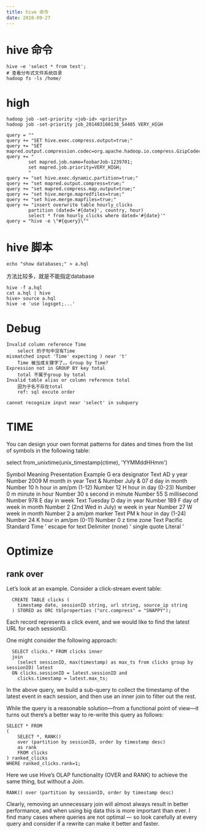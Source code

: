 ```yaml
---
title: hive 命令
date: 2018-09-27
---
```

# hive 命令

    hive –e 'select * from test';
    # 查看分布式文件系统目录
    hadoop fs -ls /home/

# high

    hadoop job -set-priority <job-id> <priority>
    hadoop job -set-priority job_201403160138_54485 VERY_HIGH

    query = ""
    query += "SET hive.exec.compress.output=true;"
    query += "SET mapred.output.compression.codec=org.apache.hadoop.io.compress.GzipCodec;"
    query += "
            set mapred.job.name=foobarJob-1239701;
            set mapred.job.priority=VERY_HIGH;
            "
    query += "set hive.exec.dynamic.partition=true;"
    query += "set mapred.output.compress=true;"
    query += "set mapred.compress.map.output=true;"
    query += "set hive.merge.mapredfiles=true;"
    query += "set hive.merge.mapfiles=true;"
    query += "insert overwrite table hourly_clicks
            partition (dated='#{date}', country, hour)
            select * from hourly_clicks where dated='#{date}'"
    query = "hive -e \"#{query}\""

# hive 脚本

    echo "show databases;" > a.hql

方法比较多，就是不能指定database

    hive -f a.hql
    cat a.hql | hive
    hive> source a.hql
    hive -e 'use logsget;...'

# Debug

    Invalid column reference Time
        select 的子句中没有Time
    mismatched input 'Time' expecting ) near 't'
        Time 被当成关键字了。。Group by Time?
    Expression not in GROUP BY key total
        total 不属于group by total
    Invalid table alias or column reference total
        因为子名不存在total
        ref: sql excute order

    cannot recognize input near 'select' in subquery

# TIME
You can design your own format patterns for dates and times from the list of symbols in the following table:

  select from_unixtime(unix_timestamp(ctime), 'YYMMddHHmm')

  Symbol	Meaning	Presentation	Example
  G	era designator	Text	AD
  y	year	Number	2009
  M	month in year	Text & Number	July & 07
  d	day in month	Number	10
  h	hour in am/pm (1-12)	Number	12
  H	hour in day (0-23)	Number	0
  m	minute in hour	Number	30
  s	second in minute	Number	55
  S	millisecond	Number	978
  E	day in week	Text	Tuesday
  D	day in year	Number	189
  F	day of week in month	Number	2 (2nd Wed in July)
  w	week in year	Number	27
  W	week in month	Number	2
  a	am/pm marker	Text	PM
  k	hour in day (1-24)	Number	24
  K	hour in am/pm (0-11)	Number	0
  z	time zone	Text	Pacific Standard Time
  '	escape for text	Delimiter	(none)
  '	single quote	Literal	'

# Optimize

## rank over
Let’s look at an example. Consider a click-stream event table:

	  CREATE TABLE clicks (
        timestamp date, sessionID string, url string, source_ip string
	  ) STORED as ORC tblproperties ("orc.compress" = "SNAPPY");

Each record represents a click event, and we would like to find the latest URL for each sessionID.

One might consider the following approach:

	  SELECT clicks.* FROM clicks inner
	  join
		(select sessionID, max(timestamp) as max_ts from clicks group by sessionID) latest
	  ON clicks.sessionID = latest.sessionID and
		clicks.timestamp = latest.max_ts;

In the above query, we build a sub-query to collect the timestamp of the latest event in each session, and then use an inner join to filter out the rest.

While the query is a reasonable solution—from a functional point of view—it turns out there’s a better way to re-write this query as follows:

	SELECT * FROM
	(
        SELECT *, RANK() 
        over (partition by sessionID, order by timestamp desc) 
        as rank
        FROM clicks
    ) ranked_clicks
	WHERE ranked_clicks.rank=1;

Here we use Hive’s OLAP functionality (OVER and RANK) to achieve the same thing, but without a Join.

	RANK() over (partition by sessionID, order by timestamp desc)

Clearly, removing an unnecessary join will almost always result in better performance, and when using big data this is more important than ever. I find many cases where queries are not optimal — so look carefully at every query and consider if a rewrite can make it better and faster.